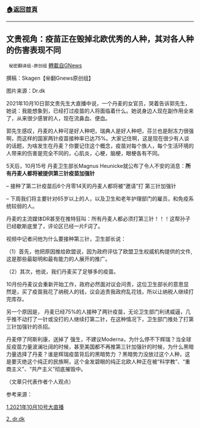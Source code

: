 ###  [:house:返回首頁](https://github.com/ourhimalayas/txt)
---


## 文贵视角：疫苗正在毁掉北欧优秀的人种，其对各人种的伤害表现不同
` 秘密翻译组-原创组` [轉載自GNews](https://gnews.org/zh-hans/1596441/)

撰稿：Skagen【㊙️翻Gnews原创组】

图片来源：Dr.dk

2021年10月10日郭文贵先生大直播中说，一个丹麦的女官员，哭着告诉郭先生，她说：我能想象到，已经打过疫苗的人将面临着什么。她说身边人现在副作用全来了，从来很少感冒的人，现在流鼻血、便血。

郭先生感叹，丹麦的人种可是好人种吧，瑞典人是好人种吧，芬兰也是耐冻力很强啊，而这样的国家两针疫苗接种率已达75%。大家记住啊，这是现在很少有人谈的话题，为啥发生在丹麦？你要记住这个概念，疫苗对每个族人，每个生活环境的人带来的伤害是完全不同的，心肌炎，心梗，脑梗，眼梗各有不同。

5天后，10月15号 丹麦卫生部长Magnus Heunicke就公布了令人不安的消息：**所有丹麦人都将被提供第三针疫苗加强针**

– 接种了第二针疫苗后6个月零14天的丹麦人都将被“邀请”打 第三针加强针

– 下周我们将主要针对65岁以上的人，以及卫生和老年护理部门的雇员，和免疫系统较弱的人。

丹麦的主流媒体DR甚至在推特狂叫：所有丹麦人都必须打第三针！！！这帮孙子已经歇斯底里了，评论区已经一片F词了。

视频中记者问他为什么要接种第三针，卫生部长说：

（1）首先，他把原因推给欧盟说，因为政府评估了欧盟卫生权威机构提供的文件, 这是那些最聪明和最有能力的人展开的推广。

（2）其次，他说，我们丹麦买了足够多的疫苗。

10月份丹麦议会重新开始工作，政府必然面对议会问责，这位卫生部长的意思显然是，买了疫苗我花了纳税人的钱，议会追责我政府乱花钱，所以让纳税人继续打完库存。

另一个原因是， 丹麦已经75%的人接种了两针疫苗，无论卫生部门利诱威逼，几乎推不动打了一针或没打的人继续打第二针，在这种情况下，卫生部门推处了打第三针加强针的杀招。

丹麦停了阿斯利康，送掉了 强生，不建议Moderna，为什么停不下辉瑞？当全球反疫苗力量波澜壮阔的时候，甚至美国都不再推第三针加强针的时候，为什么黑暗力量选择了丹麦？谁是辉瑞疫苗背后的黑暗势力 ？黑暗势力没放过这个人种，这是要灭绝这个纯正的民族啊，这个金发碧眼的纯正北欧人种正在被“科学教”、“重商主义”、“共产主义”彻底摧毁中。

（文章只代表作者个人观点）

参考来源：

[1.2021年10月10号大直播](https://gtv.org/video/id=6162dd0f304e992109b2bc89)

[2. dr.dk](https://www.dr.dk/nyheder/politik/alle-danskere-vil-blive-tilbudt-et-tredje-vaccinestik#!/)

